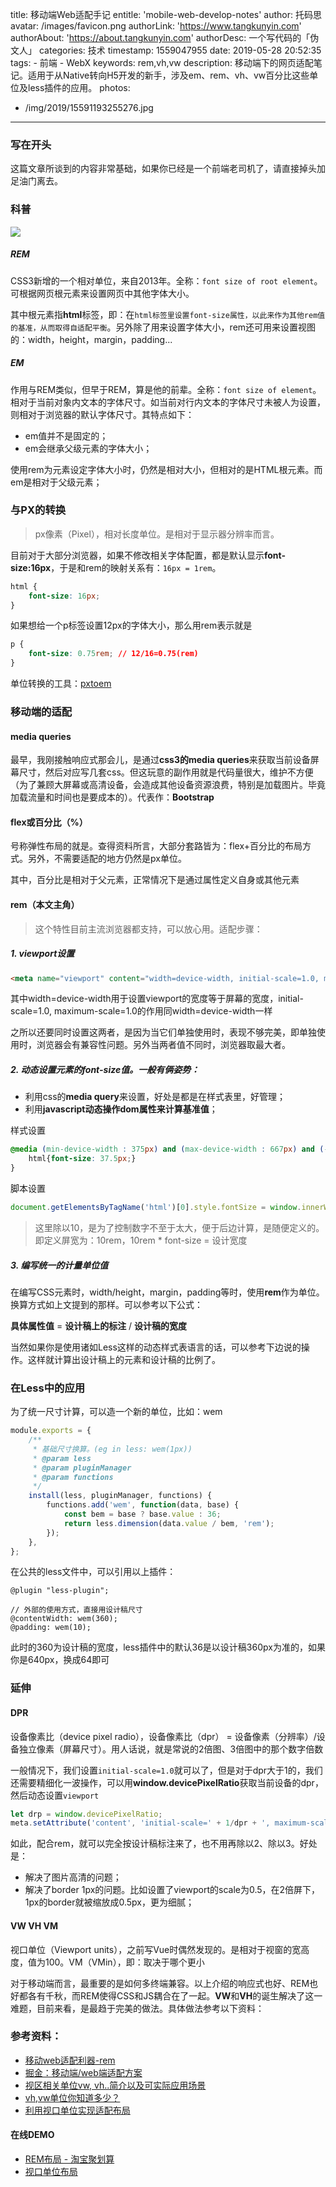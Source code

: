 title: 移动端Web适配手记
entitle: 'mobile-web-develop-notes'
author: 托码思
avatar: /images/favicon.png
authorLink: 'https://www.tangkunyin.com'
authorAbout: 'https://about.tangkunyin.com'
authorDesc: 一个写代码的「伪文人」
categories: 技术
timestamp: 1559047955
date: 2019-05-28 20:52:35
tags:
    - 前端
    - WebX
keywords: rem,vh,vw
description: 移动端下的网页适配笔记。适用于从Native转向H5开发的新手，涉及em、rem、vh、vw百分比这些单位及less插件的应用。
photos:
- /img/2019/15591193255276.jpg
---

### 写在开头

这篇文章所谈到的内容非常基础，如果你已经是一个前端老司机了，请直接掉头加足油门离去。

### 科普

![](/img/2019/15591193255276.jpg)


##### REM

CSS3新增的一个相对单位，来自2013年。全称：`font size of root element`。可根据网页根元素来设置网页中其他字体大小。

其中根元素指**html**标签，即：在`html标签里设置font-size属性，以此来作为其他rem值的基准，从而取得自适配平衡`。另外除了用来设置字体大小，rem还可用来设置视图的：width，height，margin，padding...

##### EM

作用与REM类似，但早于REM，算是他的前辈。全称：`font size of element`。相对于当前对象内文本的字体尺寸。如当前对行内文本的字体尺寸未被人为设置，则相对于浏览器的默认字体尺寸。其特点如下：

- em值并不是固定的；
- em会继承父级元素的字体大小；

使用rem为元素设定字体大小时，仍然是相对大小，但相对的是HTML根元素。而em是相对于父级元素；


### 与PX的转换

> px像素（Pixel），相对长度单位。是相对于显示器分辨率而言。
 
目前对于大部分浏览器，如果不修改相关字体配置，都是默认显示**font-size:16px**，于是和rem的映射关系有：`16px = 1rem`。


```css
html {
    font-size: 16px;
}
```

如果想给一个p标签设置12px的字体大小，那么用rem表示就是

```css
p {
    font-size: 0.75rem; // 12/16=0.75(rem)
}
```

单位转换的工具：[pxtoem](http://pxtoem.com/)

### 移动端的适配

#### media queries

最早，我刚接触响应式那会儿，是通过**css3的media queries**来获取当前设备屏幕尺寸，然后对应写几套css。但这玩意的副作用就是代码量很大，维护不方便（为了兼顾大屏幕或高清设备，会造成其他设备资源浪费，特别是加载图片。毕竟加载流量和时间也是要成本的）。代表作：**Bootstrap**

#### flex或百分比（%）

号称弹性布局的就是。查得资料所言，大部分套路皆为：flex+百分比的布局方式。另外，不需要适配的地方仍然是px单位。

其中，百分比是相对于父元素，正常情况下是通过属性定义自身或其他元素

#### rem（本文主角）

> 这个特性目前主流浏览器都支持，可以放心用。适配步骤：

##### 1. viewport设置

```html
<meta name="viewport" content="width=device-width, initial-scale=1.0, maximum-scale=1.0, user-scalable=0">
```

其中width=device-width用于设置viewport的宽度等于屏幕的宽度，initial-scale=1.0, maximum-scale=1.0的作用同width=device-width一样

之所以还要同时设置这两者，是因为当它们单独使用时，表现不够完美，即单独使用时，浏览器会有兼容性问题。另外当两者值不同时，浏览器取最大者。

##### 2. 动态设置<html>元素的font-size值。一般有俩姿势：

- 利用css的**media query**来设置，好处是都是在样式表里，好管理；
- 利用**javascript动态操作dom属性来计算基准值**；

样式设置

```css
@media (min-device-width : 375px) and (max-device-width : 667px) and (-webkit-min-device-pixel-ratio : 2){
    html{font-size: 37.5px;}
}
```

脚本设置

```javascript
document.getElementsByTagName('html')[0].style.fontSize = window.innerWidth / 10 + 'px';
```

> 这里除以10，是为了控制数字不至于太大，便于后边计算，是随便定义的。即定义屏宽为：10rem，10rem * font-size = 设计宽度

##### 3. 编写统一的计量单位值

在编写CSS元素时，width/height，margin，padding等时，使用**rem**作为单位。换算方式如上文提到的那样。可以参考以下公式：

**具体属性值** = **设计稿上的标注** / **设计稿的宽度**

当然如果你是使用诸如Less这样的动态样式表语言的话，可以参考下边说的操作。这样就计算出设计稿上的元素和设计稿的比例了。

### 在Less中的应用

为了统一尺寸计算，可以造一个新的单位，比如：wem

```javascript
module.exports = {
    /**
     * 基础尺寸换算。(eg in less: wem(1px))
     * @param less
     * @param pluginManager
     * @param functions
     */
    install(less, pluginManager, functions) {
        functions.add('wem', function(data, base) {
            const bem = base ? base.value : 36;
            return less.dimension(data.value / bem, 'rem');
        });
    },
};
```

在公共的less文件中，可以引用以上插件：

```less
@plugin "less-plugin";

// 外部的使用方式，直接用设计稿尺寸
@contentWidth: wem(360);
@padding: wem(10);
```

此时的360为设计稿的宽度，less插件中的默认36是以设计稿360px为准的，如果你是640px，换成64即可

### 延伸

#### DPR

设备像素比（device pixel radio），设备像素比（dpr） = 设备像素（分辨率）/设备独立像素（屏幕尺寸）。用人话说，就是常说的2倍图、3倍图中的那个数字倍数

一般情况下，我们设置`initial-scale=1.0`就可以了，但是对于dpr大于1的，我们还需要精细化一波操作，可以用**window.devicePixelRatio**获取当前设备的dpr，然后动态设置`viewport`

```javascript
let drp = window.devicePixelRatio;
meta.setAttribute('content', 'initial-scale=' + 1/dpr + ', maximum-scale=' + 1/dpr + ', minimum-scale=' + 1/dpr + ', user-scalable=no');
```

如此，配合rem，就可以完全按设计稿标注来了，也不用再除以2、除以3。好处是：

- 解决了图片高清的问题；
- 解决了border 1px的问题。比如设置了viewport的scale为0.5，在2倍屏下，1px的border就被缩放成0.5px，更为细腻；

#### VW  VH VM

视口单位（Viewport units），之前写Vue时偶然发现的。是相对于视窗的宽高度，值为100。VM（VMin），即：取决于哪个更小

对于移动端而言，最重要的是如何多终端兼容。以上介绍的响应式也好、REM也好都各有千秋，而REM使得CSS和JS耦合在了一起。**VW**和**VH**的诞生解决了这一难题，目前来看，是最趋于完美的做法。具体做法参考以下资料：

### 参考资料： 

- [移动web适配利器-rem](http://www.alloyteam.com/2016/03/mobile-web-adaptation-tool-rem/)
- [掘金：移动端/web端适配方案](https://juejin.im/post/5cbdee71f265da03b57b5866)
- [视区相关单位vw, vh..简介以及可实际应用场景](https://www.zhangxinxu.com/wordpress/2012/09/new-viewport-relative-units-vw-vh-vm-vmin/)
- [vh,vw单位你知道多少？](https://juejin.im/entry/59b00e46f265da2491513bcc)
- [利用视口单位实现适配布局](https://aotu.io/notes/2017/04/28/2017-4-28-CSS-viewport-units/)

#### 在线DEMO

- [REM布局 - 淘宝聚划算](https://jhs.m.taobao.com/m/index.htm#!all)
- [视口单位布局](https://jdc.jd.com/demo/ting/vw_layout.html)

